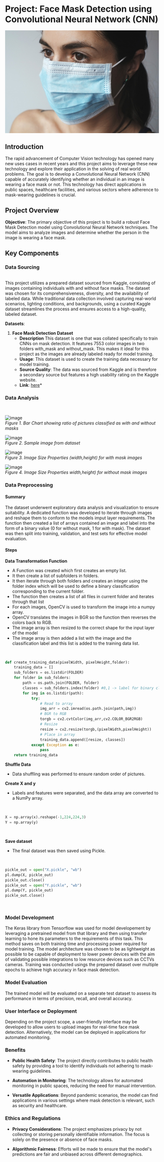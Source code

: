 # Project: Face Mask Detection using Convolutional Neural Network (CNN)

![FaceMask](Images/mask.jpg)

## Introduction

The rapid advancement of Computer Vision technology has opened many new uses cases in recent years and this project aims to leverage these new technology and explore their application in the solving of  real world problems. The goal is to develop a Convolutional Neural Network (CNN) capable of accurately identifying whether an individual in an image is wearing a face mask or not. This technology has direct applications in public spaces, healthcare facilities, and various sectors where adherence to mask-wearing guidelines is crucial.

## Project Overview

**Objective**: The primary objective of this project is to build a robust Face Mask Detection model using Convolutional Neural Network techniques. The model aims to analyze images and determine whether the person in the image is wearing a face mask.

## Key Components

### Data Sourcing
<br>
 This project utilizes a prepared dataset sourced from Kaggle, consisting of images containing individuals with and without face masks. The dataset was chosen for its comprehensiveness, diversity, and the availability of labeled data. While traditional data collection involved capturing real-world scenarios, lighting conditions, and backgrounds, using a curated Kaggle dataset streamlines the process and ensures access to a high-quality, labeled dataset.

**Datasets**:
1. **Face Mask Detection Dataset**
     - **Description** This dataset is one that was collated specifically to train CNNs on mask detection. It features 7553 color images in two folders with_mask and without_mask. This makes it ideal for this project as the images are already labeled ready for model training.
     - **Usage**: This dataset is used to create the training data necessary for model training.
     - **Source Quality**: The data was sourced from Kaggle and is therefore a secondary source but features a high usability rating on the Kaggle website.
     - **Link**: [here](https://www.kaggle.com/datasets/omkargurav/face-mask-dataset)* 

### Data Analysis
<br>

![image](https://github.com/SHAKyMLRepo/Project2-Face-Mask-Detection-using-CNN/assets/145592967/58c18f00-3e8d-409e-9a20-6f610701a80a)
<br>
*Figure 1. Bar Chart showing ratio of pictures classified as with and without masks*
<br>

![image](https://github.com/SHAKyMLRepo/Project2-Face-Mask-Detection-using-CNN/assets/145592967/c761ea91-99f7-4558-96f1-ba7cce2e3676)
<br>
*Figure 2. Sample image from dataset*
<br>

![image](https://github.com/SHAKyMLRepo/Project2-Face-Mask-Detection-using-CNN/assets/145592967/7aa40e97-0818-441c-abcc-1c39ccf6460c)
<br>
*Figure 3. Image Size Properties (width,height) for with mask images*
<br>

![image](https://github.com/SHAKyMLRepo/Project2-Face-Mask-Detection-using-CNN/assets/145592967/7be47b35-2fc0-414e-acc6-40138510ced9)
<br>
*Figure 4. Image Size Properties width,height) for without mask images*
<br>


### Data Preprocessing

#### Summary
The dataset underwent exploratory data analysis and visualization to ensure suitability. A dedicated function was developed to iterate through images and reshape them to conform to the models imput layer requirements. The function then created a list of arrays contained an image and label into the form of a binary value  (0 for without mask, 1 for with mask). The dataset was then split into training, validation, and test sets for effective model evaluation.

#### Steps
**Data Transformation Function**
- A Function was created which first creates an empty list.
- It then create a list of subfolders in folders.
- It then iterate through both folders and creates an integer using the folder index which will be used to define a binary classification corresponding to the current folder.
- The function then creates a list of all files in current folder and iterates through that list
- For each images, OpenCV is used to transform the image into a numpy array.
- OpenCV translates the images in BGR so the function then reverses the colors back to RGB.
- The image array is then resized to the correct shape for the input layer of the model
- The image array is then added a list with the image and the classification label and this list is added to the training data list.
<br>

```Python
def create_training_data(pixelWidth, pixelHeight,folder):
    training_data = []
    sub_folders = os.listdir(FOLDER)
    for folder in sub_folders:
        path = os.path.join(FOLDER, folder)
        classes = sub_folders.index(folder) #0,1 -> label for binary classification
        for img in os.listdir(path):
            try:
                # Read to array
                img_arr = cv2.imread(os.path.join(path,img))
                # BGR to RGB
                torgb = cv2.cvtColor(img_arr,cv2.COLOR_BGR2RGB)
                # Resize
                resize = cv2.resize(torgb,(pixelWidth,pixelHeight))
                # Place in array
                training_data.append([resize, classes])
            except Exception as e:
                pass 
    return training_data
```
**Shuffle Data**
- Data shuffling was performed to ensure random order of pictures.

**Create X and y**
- Labels and features were separated, and the data array are converted to a NumPy array.
<br>

```Python
X = np.array(x).reshape(-1,224,224,3)
Y = np.array(y)
```
<br>

**Save dataset**
- The final dataset was then saved using Pickle.
<br>

```Python
pickle_out = open("X.pickle", "wb")
pl.dump(X, pickle_out)
pickle_out.close()
pickle_out = open("Y.pickle", "wb")
pl.dump(Y, pickle_out)
pickle_out.close()
```
<br>

### Model Development
 The Keras library from Tensorflow was used for model developement by leveraging a pretrained model from that library and then using transfer learning to hone its parameters to the requirements of this task. This method saves on both training time and processing power required for model training. The model architecture was chosen to be as lightweight as possible to be capable of deployment to lower power devices with the aim of validating possible integrations to low resource devices such as CCTVs cameras. Training was conducted usings the prepared dataset over multiple epochs to achieve high accuracy in face mask detection.

### Model Evaluation
 The trained model will be evaluated on a separate test dataset to assess its performance in terms of precision, recall, and overall accuracy.

### User Interface or Deployment
 Depending on the project scope, a user-friendly interface may be developed to allow users to upload images for real-time face mask detection. Alternatively, the model can be deployed in applications for automated monitoring.

### Benefits

- **Public Health Safety**: The project directly contributes to public health safety by providing a tool to identify individuals not adhering to mask-wearing guidelines.

- **Automation in Monitoring**: The technology allows for automated monitoring in public spaces, reducing the need for manual intervention.

- **Versatile Applications**: Beyond pandemic scenarios, the model can find applications in various settings where mask detection is relevant, such as security and healthcare.

### Ethics and Regulations

- **Privacy Considerations**: The project emphasizes privacy by not collecting or storing personally identifiable information. The focus is solely on the presence or absence of face masks.

- **Algorithmic Fairness**: Efforts will be made to ensure that the model's predictions are fair and unbiased across different demographics.

